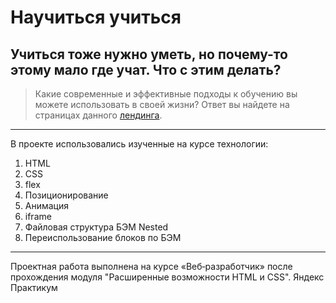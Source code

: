 # Научиться учиться

## Учиться тоже нужно уметь, но почему-то этому мало где учат. Что с этим делать?

> Какие современные и эффективные подходы к обучению вы можете использовать в своей жизни?
Ответ вы найдете на страницах данного [лендинга](https://how-to-learn-bay.vercel.app/).
***

В проекте использовались изученные на курсе технологии:

1. HTML
2. CSS
3. flex
4. Позиционирование
5. Анимация
6. iframe
7. Файловая структура БЭМ Nested
8. Переиспользование блоков по БЭМ

***
Проектная работа выполнена на курсе «Веб‑разработчик» после прохождения модуля "Расширенные возможности HTML и CSS".
Яндекс Практикум
